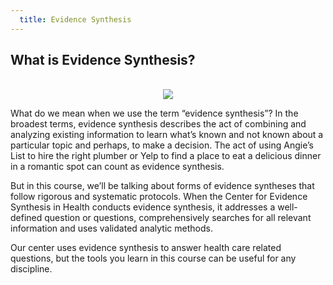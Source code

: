 ```yaml
---
  title: Evidence Synthesis
---
```


## What is Evidence Synthesis? 

<br>


<center>
<img src="{{site.baseurl}}/img/research.jpg" >
</center>


What do we mean when we use the term “evidence synthesis”? In the broadest terms, evidence synthesis describes the act of combining and analyzing existing information to learn what’s known and not known about a particular topic and perhaps, to make a decision. The act of using Angie’s List to hire the right plumber or Yelp to find a place to eat a delicious dinner in a romantic spot can count as evidence synthesis. 

But in this course, we’ll be talking about forms of evidence syntheses that follow rigorous and systematic protocols. When the Center for Evidence Synthesis in Health conducts evidence synthesis, it addresses a well-defined question or questions, comprehensively searches for all relevant information and uses validated analytic methods.

Our center uses evidence synthesis to answer health care related questions, but the tools you learn in this course can be useful for any discipline.
